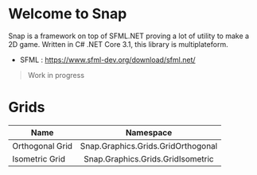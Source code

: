# Welcome to Snap

  Snap is a framework on top of SFML.NET proving a lot of utility to make a 2D game.
  Written in C# .NET Core 3.1, this library is multiplateform.
  * SFML : https://www.sfml-dev.org/download/sfml.net/
  > Work in progress 

# Grids

| Name      | Namespace    | 
| ------------- |:-------------:| 
| Orthogonal Grid      | Snap.Graphics.Grids.GridOrthogonal |  
| Isometric Grid | Snap.Graphics.Grids.GridIsometric  | 